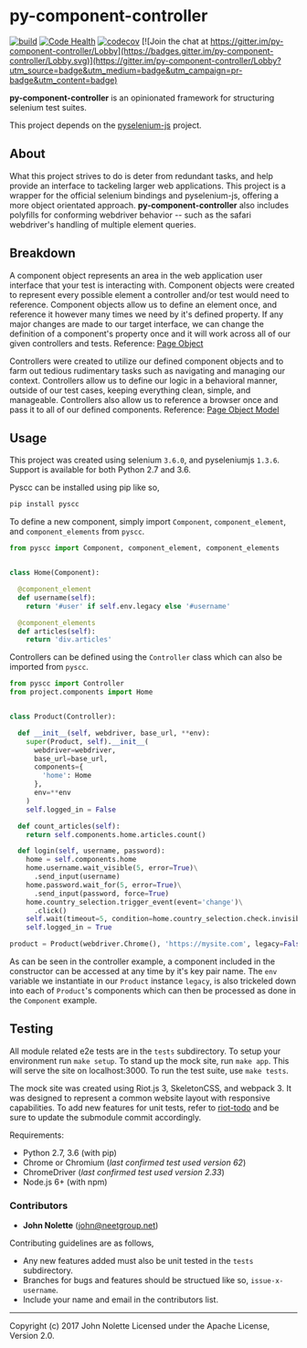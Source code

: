 # py-component-controller

[![build](https://travis-ci.org/neetjn/py-component-controller.svg?branch=master)](https://travis-ci.org/neetjn/py-component-controller)
[![Code Health](https://landscape.io/github/neetjn/py-component-controller/master/landscape.svg?style=flat)](https://landscape.io/github/neetjn/py-component-controller/master)
[![codecov](https://codecov.io/gh/neetjn/py-component-controller/branch/master/graph/badge.svg)](https://codecov.io/gh/neetjn/py-component-controller)
[![Join the chat at https://gitter.im/py-component-controller/Lobby](https://badges.gitter.im/py-component-controller/Lobby.svg)](https://gitter.im/py-component-controller/Lobby?utm_source=badge&utm_medium=badge&utm_campaign=pr-badge&utm_content=badge)

**py-component-controller** is an opinionated framework for structuring selenium test suites.

This project depends on the [pyselenium-js](https://github.com/neetjn/pyselenium-js) project.

## About

What this project strives to do is deter from redundant tasks, and help provide an interface to tackeling larger web applications. This project is a wrapper for the official selenium bindings and pyselenium-js, offering a more object orientated approach. **py-component-controller** also includes polyfills for conforming webdriver behavior -- such as the safari webdriver's handling of multiple element queries.

## Breakdown

A component object represents an area in the web application user interface that your test is interacting with. Component objects were created to represent every possible element a controller and/or test would need to reference. Component objects allow us to define an element once, and reference it however many times we need by it's defined property. If any major changes are made to our target interface, we can change the definition of a component's property once and it will work across all of our given controllers and tests. Reference: [Page Object](http://selenium-python.readthedocs.io/page-objects.html)

Controllers were created to utilize our defined component objects and to farm out tedious rudimentary tasks such as navigating and managing our context. Controllers allow us to define our logic in a behavioral manner, outside of our test cases, keeping everything clean, simple, and manageable. Controllers also allow us to reference a browser once and pass it to all of our defined components. Reference: [Page Object Model](http://www.guru99.com/page-object-model-pom-page-factory-in-selenium-ultimate-guide.html)

## Usage

This project was created using selenium `3.6.0`, and pyseleniumjs `1.3.6`. Support is available for both Python 2.7 and 3.6.

Pyscc can be installed using pip like so,

```sh
pip install pyscc
```

To define a new component, simply import `Component`, `component_element`, and `component_elements` from `pyscc`.

```python
from pyscc import Component, component_element, component_elements


class Home(Component):

  @component_element
  def username(self):
    return '#user' if self.env.legacy else '#username'

  @component_elements
  def articles(self):
    return 'div.articles'
```

Controllers can be defined using the `Controller` class which can also be imported from `pyscc`.

```python
from pyscc import Controller
from project.components import Home


class Product(Controller):

  def __init__(self, webdriver, base_url, **env):
    super(Product, self).__init__(
      webdriver=webdriver,
      base_url=base_url,
      components={
        'home': Home
      },
      env=**env
    )
    self.logged_in = False

  def count_articles(self):
    return self.components.home.articles.count()

  def login(self, username, password):
    home = self.components.home
    home.username.wait_visible(5, error=True)\
      .send_input(username)
    home.password.wait_for(5, error=True)\
      .send_input(password, force=True)
    home.country_selection.trigger_event(event='change')\
      .click()
    self.wait(timeout=5, condition=home.country_selection.check.invisible)
    self.logged_in = True

product = Product(webdriver.Chrome(), 'https://mysite.com', legacy=False)
```

As can be seen in the controller example, a component included in the constructor can be accessed at any time by it's key pair name. The `env` variable we instantiate in our `Product` instance `legacy`, is also trickeled down into each of `Product`'s components which can then be processed as done in the `Component` example.

## Testing

All module related e2e tests are in the `tests` subdirectory. To setup your environment run `make setup`. To stand up the mock site, run `make app`. This will serve the site on localhost:3000. To run the test suite, use `make tests`.

The mock site was created using Riot.js 3, SkeletonCSS, and webpack 3. It was designed to represent a common website layout with responsive capabilities. To add new features for unit tests, refer to [riot-todo](https://github.com/neetjn/riot-todo) and be sure to update the submodule commit accordingly.

Requirements:
* Python 2.7, 3.6 (with pip)
* Chrome or Chromium (*last confirmed test used version 62*)
* ChromeDriver (*last confirmed test used version 2.33*)
* Node.js 6+ (with npm)

### Contributors

* **John Nolette** (john@neetgroup.net)

Contributing guidelines are as follows,

* Any new features added must also be unit tested in the `tests` subdirectory.
* Branches for bugs and features should be structued like so, `issue-x-username`.
* Include your name and email in the contributors list.

---
Copyright (c) 2017 John Nolette Licensed under the Apache License, Version 2.0.
